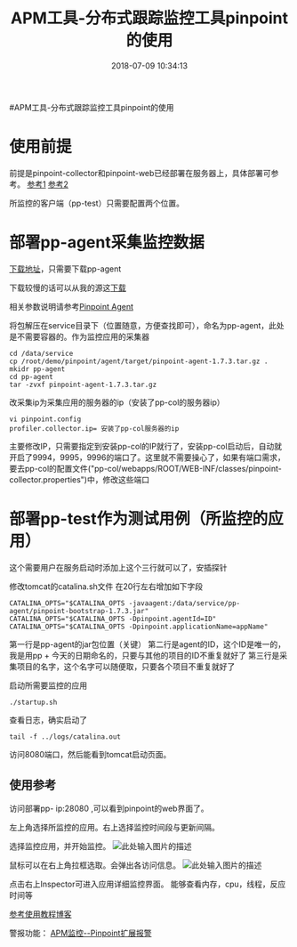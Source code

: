 ﻿---
title: APM工具-分布式跟踪监控工具pinpoint的使用
date: 2018-07-09 10:34:13
tags: [工具部署,apm监控]
categories: 技术博客

---

#APM工具-分布式跟踪监控工具pinpoint的使用

# 使用前提
前提是pinpoint-collector和pinpoint-web已经部署在服务器上，具体部署可参考。
[参考1][1] [参考2][2]

所监控的客户端（pp-test）只需要配置两个位置。


# 部署pp-agent采集监控数据
[下载地址][3]，只需要下载pp-agent

下载较慢的话可以从我的源这[下载][4]

相关参数说明请参考[Pinpoint Agent][5]

将包解压在service目录下（位置随意，方便查找即可），命名为pp-agent，此处是不需要容器的。作为监控应用的采集器
```
cd /data/service
cp /root/demo/pinpoint/agent/target/pinpoint-agent-1.7.3.tar.gz .
mkidr pp-agent
cd pp-agent
tar -zvxf pinpoint-agent-1.7.3.tar.gz
```
改采集ip为采集应用的服务器的ip（安装了pp-col的服务器ip）
```
vi pinpoint.config
profiler.collector.ip= 安装了pp-col服务器的ip
```
主要修改IP，只需要指定到安装pp-col的IP就行了，安装pp-col启动后，自动就开启了9994，9995，9996的端口了。这里就不需要操心了，如果有端口需求，要去pp-col的配置文件("pp-col/webapps/ROOT/WEB-INF/classes/pinpoint-collector.properties")中，修改这些端口

# 部署pp-test作为测试用例（所监控的应用）

这个需要用户在服务启动时添加上这个三行就可以了，安插探针

修改tomcat的catalina.sh文件
在20行左右增加如下字段

```
CATALINA_OPTS="$CATALINA_OPTS -javaagent:/data/service/pp-agent/pinpoint-bootstrap-1.7.3.jar"
CATALINA_OPTS="$CATALINA_OPTS -Dpinpoint.agentId=ID"
CATALINA_OPTS="$CATALINA_OPTS -Dpinpoint.applicationName=appName"
```

第一行是pp-agent的jar包位置（关键）
第二行是agent的ID，这个ID是唯一的，我是用pp + 今天的日期命名的，只要与其他的项目的ID不重复就好了
第三行是采集项目的名字，这个名字可以随便取，只要各个项目不重复就好了


启动所需要监控的应用
```
./startup.sh
```
查看日志，确实启动了
```
tail -f ../logs/catalina.out
```
访问8080端口，然后能看到tomcat启动页面。


## 使用参考
访问部署pp- ip:28080 ,可以看到pinpoint的web界面了。

左上角选择所监控的应用。右上选择监控时间段与更新间隔。

选择监控应用，并开始监控。
![此处输入图片的描述][6]

鼠标可以在右上角拉框选取。会弹出各访问信息。
![此处输入图片的描述][7]

点击右上Inspector可进入应用详细监控界面。
能够查看内存，cpu，线程，反应时间等


[参考使用教程博客][8]

警报功能：
[APM监控--Pinpoint扩展报警][9]


  [1]: https://www.cnblogs.com/yyhh/p/6106472.html#yy05
  [2]: https://blog.csdn.net/qq_21816375/article/details/80455681
  [3]: https://github.com/naver/pinpoint/releases
  [4]: http://paxblmm0h.bkt.clouddn.com/pinpoint-1.7.7z
  [5]: http://naver.github.io/pinpoint/installation.html#installation-2
  [6]: http://paxblmm0h.bkt.clouddn.com/pp-2.png
  [7]: http://paxblmm0h.bkt.clouddn.com/pp-3.png
  [8]: https://blog.csdn.net/kangguang/article/details/77290209
  [9]: https://blog.csdn.net/xvshu/article/details/79814549#t5